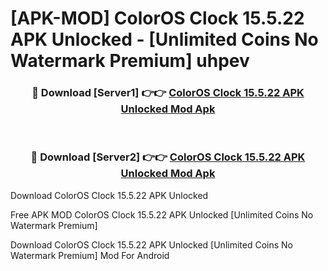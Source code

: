 # [APK-MOD] ColorOS Clock 15.5.22 APK Unlocked - [Unlimited Coins No Watermark Premium] uhpev



<div align="center">
<h3>🔴 Download [Server1] 👉👉 <a href="https://momento.my/?title=ColorOS_Clock_15.5.22_APK_Unlocked">ColorOS Clock 15.5.22 APK Unlocked Mod Apk</a></h3><br>

<h3>🔴 Download [Server2] 👉👉 <a href="https://momento.my/?title=ColorOS_Clock_15.5.22_APK_Unlocked">ColorOS Clock 15.5.22 APK Unlocked Mod Apk</a></h3>
</div>



Download ColorOS Clock 15.5.22 APK Unlocked 

Free APK MOD ColorOS Clock 15.5.22 APK Unlocked [Unlimited Coins No Watermark Premium]

Download ColorOS Clock 15.5.22 APK Unlocked [Unlimited Coins No Watermark Premium] Mod For Android
